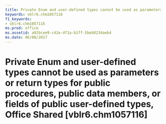 ```yaml
---
title: Private Enum and user-defined types cannot be used as parameters or return types for public procedures, public data members, or fields of public user-defined types, Office Shared [vblr6.chm1057116]
keywords: vblr6.chm1057116
f1_keywords:
- vblr6.chm1057116
ms.prod: office
ms.assetid: a92bcee9-c42e-4f1a-b1ff-5beb8234aeb4
ms.date: 06/08/2017
---
```



# Private Enum and user-defined types cannot be used as parameters or return types for public procedures, public data members, or fields of public user-defined types, Office Shared [vblr6.chm1057116]

